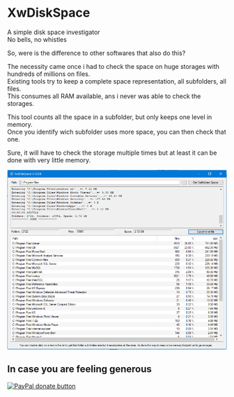 # XwDiskSpace

A simple disk space investigator  
No bells, no whistles  

So, were is the difference to other softwares that also do this?  

The necessity came once i had to check the space on huge storages with hundreds of millions on files.  
Existing tools try to keep a complete space representation, all subfolders, all files.  
This consumes all RAM available, ans i never was able to check the storages.  
  
This tool counts all the space in a subfolder, but only keeps one level in memory.  
Once you identify wich subfolder uses more space, you can then check that one.

Sure, it will have to check the storage multiple times but at least it can be done with very little memory.

![Connection Manager](Images/Main.jpg)

## In case you are feeling generous  
[![PayPal donate button](https://www.paypalobjects.com/webstatic/en_US/btn/btn_donate_pp_142x27.png)](https://www.paypal.me/maxsnts)